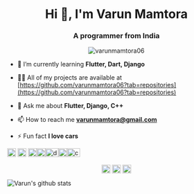 <h1 align="center">Hi 👋, I'm Varun Mamtora</h1>
<h3 align="center">A programmer from India</h3>
<p align="center"> <img src="https://komarev.com/ghpvc/?username=varunmamtora06" alt="varunmamtora06" /> </p>

- 🌱 I’m currently learning **Flutter, Dart, Django**

- 👨‍💻 All of my projects are available at [https://github.com/varunmamtora06?tab=repositories](https://github.com/varunmamtora06?tab=repositories)

- 💬 Ask me about **Flutter, Django, C++**

- 📫 How to reach me **varunmamtora@gmail.com**

- ⚡ Fun fact **I love cars**

<p align="left"><img src="https://i.ibb.co/njCjt8W/cpp.png" alt="cplusplus" width="20" height="20"/> <img src="https://i.ibb.co/FWrLT5n/flutter.png" alt="flutter" width="20" height="20"/> <img src="https://i.ibb.co/Qvgdvj0/dart.jpg" alt="dart" width="20" height="20"/><img src="https://i.ibb.co/KN3GBgC/python.png" alt="python" width="20" height="20"/><img src="https://i.ibb.co/phL60CH/django.jpg" alt="django" width="30" height="20"/><img src="https://i.ibb.co/rcyPytC/HTML5.png" alt="html" width="20" height="20"/><img src="https://i.ibb.co/jgk0ZRH/css.jpg" alt="css" width="30" height="20"/></p><p align="center">
<a href="https://twitter.com/mamtoravarun" target="blank"><img align="center" src="https://cdn.jsdelivr.net/npm/simple-icons@3.0.1/icons/twitter.svg" alt="mamtoravarun" height="20" width="20" /></a>
<a href="https://linkedin.com/in/varun-mamtora-0b725b171" target="blank"><img align="center" src="https://cdn.jsdelivr.net/npm/simple-icons@3.0.1/icons/linkedin.svg" alt="varun-mamtora-0b725b171" height="20" width="20" /></a>
<a href="https://instagram.com/wherearethekiwis_" target="blank"><img align="center" src="https://cdn.jsdelivr.net/npm/simple-icons@3.0.1/icons/instagram.svg" alt="wherearethekiwis_" height="20" width="20" /></a>
</p>

![Varun's github stats](https://github-readme-stats.vercel.app/api?username=varunmamtora06&show_icons=true&line_height=30&theme=radical)

